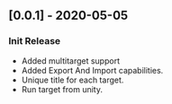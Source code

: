 ## [0.0.1] - 2020-05-05
### Init Release
- Added multitarget support
- Added Export And Import capabilities.
- Unique title for each target.
- Run target from unity.